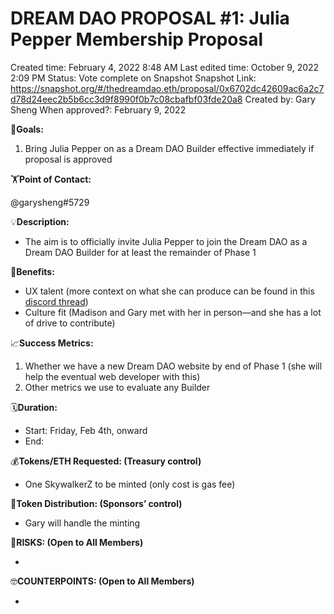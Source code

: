 # DREAM DAO PROPOSAL #1: Julia Pepper Membership Proposal

Created time: February 4, 2022 8:48 AM
Last edited time: October 9, 2022 2:09 PM
Status: Vote complete on Snapshot
Snapshot Link: https://snapshot.org/#/thedreamdao.eth/proposal/0x6702dc42609ac6a2c7d78d24eec2b5b6cc3d9f8990f0b7c08cbafbf03fde20a8
Created by: Gary Sheng
When approved?: February 9, 2022

🎯**Goals:**

1. Bring Julia Pepper on as a Dream DAO Builder effective immediately if proposal is approved

🏋️**Point of Contact:**

@garysheng#5729

💡**Description:**

- The aim is to officially invite Julia Pepper to join the Dream DAO as a Dream DAO Builder for at least the remainder of Phase 1

💚**Benefits:**

- UX talent (more context on what she can produce can be found in this [discord thread](https://discord.com/channels/896096170621947974/938660236686942238))
- Culture fit (Madison and Gary met with her in person—and she has a lot of drive to contribute)

📈**Success Metrics:**

1. Whether we have a new Dream DAO website by end of Phase 1 (she will help the eventual web developer with this)
2. Other metrics we use to evaluate any Builder 

🗓️**Duration:**

- Start: Friday, Feb 4th, onward
- End:

💰**Tokens/ETH Requested: (Treasury control)**

- One SkywalkerZ to be minted (only cost is gas fee)

💸**Token Distribution: (Sponsors’ control)**

- Gary will handle the minting

🤨**RISKS: (Open to All Members)**

- 

🤓**COUNTERPOINTS: (Open to All Members)**

-